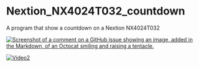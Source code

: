 # Nextion_NX4024T032_countdown
A program that show a countdown on a Nextion NX4024T032

[![Screenshot of a comment on a GitHub issue showing an image, added in the Markdown, of an Octocat smiling and raising a tentacle.](https://i9.ytimg.com/vi/6VL4KTUVwI4/mqdefault.jpg?sqp=CJiytrQG-oaymwEmCMACELQB8quKqQMa8AEB-AH-CYAC0AWKAgwIABABGFUgXChlMA8=&rs=AOn4CLCJfQUB-PFWfa55Ns9c-uIg84vyVg)]([https://www.panu.it](https://youtu.be/6VL4KTUVwI4))

[![Video2](http://i3.ytimg.com/vi/BcBWxoD4IjY/hqdefault.jpg)](https://youtu.be/BcBWxoD4IjY)
